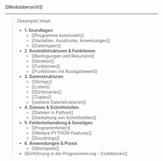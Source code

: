 [[Modulübersicht]]

---

> [!example] Inhalt
> - **1. Grundlagen**
> 	- [[Programme entwickeln]]
> 	- [[Variablen, Ausdrücke, Anweisungen]]
> 	- [[Datentypen]]
> - **2. Kontrollstrukturen & Funktionen**
> 	- [[Bedingungen und Rekursion]]
> 	- [[Iteration]]
> 	- [[Funktionen]]
> 	- [[Funktionen mit Rückgabewert]]
> - **3. Datenstrukturen**
> 	- [[Strings]]
> 	- [[Listen]]
> 	- [[Dictionaries]]
> 	- [[Tuples]]
> 	- [[weitere Datenstrukturen]]
> - **4. Dateien & Schnittstellen**
> 	- [[Dateien in Python]]
> 	- [[Gestaltung von Schnittstellen]]
> - **5. Fehlerbehandlung & Sonstiges**
> 	- [[Programmfehler]]
> 	- [[Weitere PYTHON-Features]]
> 	- [[Docstrings]]
> - **6. Anwendungen & Praxis**
> 	- [[Wortspiele]]
> - [[Einführung in die  Programmierung - Codeblocks]]
